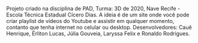 Projeto criado na disciplina de PAD, Turma: 3D de 2020, Nave Recife - Escola Técnica Estadual Cícero Dias. 
A ideia é de um site onde você pode criar playlist de vídeos do Youtube e assistir em qualquer momento, contanto que tenha internet no celular ou desktop.
Desenvolvedores: Cauê Henrique, Érliton Lucas, Júlia Gouveia, Laryssa Felix e Ronaldo Rodrigues.

